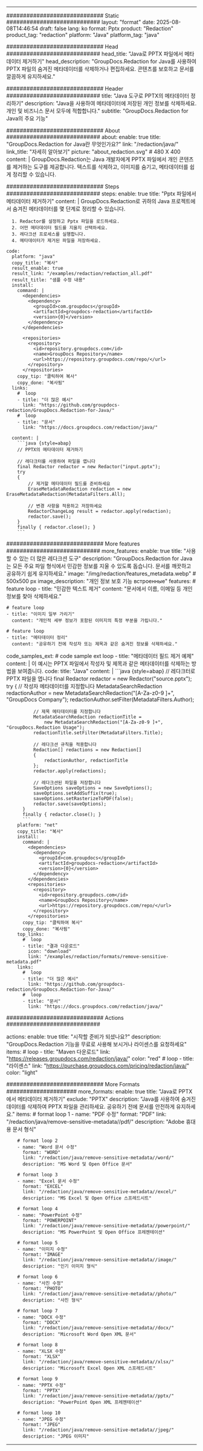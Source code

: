 
---
############################# Static ############################
layout: "format"
date:  2025-08-08T14:46:54
draft: false
lang: ko
format: Pptx
product: "Redaction"
product_tag: "redaction"
platform: "Java"
platform_tag: "java"

############################# Head ############################
head_title: "Java로 PPTX 파일에서 메타데이터 제거하기"
head_description: "GroupDocs.Redaction for Java를 사용하여 PPTX 파일의 숨겨진 메타데이터를 삭제하거나 편집하세요. 콘텐츠를 보호하고 문서를 깔끔하게 유지하세요."

############################# Header ############################
title: "Java 도구로 PPTX의 메타데이터 정리하기" 
description: "Java을 사용하여 메타데이터에 저장된 개인 정보를 삭제하세요. 개인 및 비즈니스 문서 모두에 적합합니다."
subtitle: "GroupDocs.Redaction for Java의 주요 기능" 

############################# About ############################
about:
    enable: true
    title: "GroupDocs.Redaction for Java란 무엇인가요?"
    link: "/redaction/java/"
    link_title: "자세히 알아보기"
    picture: "about_redaction.svg" # 480 X 400
    content: |
       GroupDocs.Redaction는 Java 개발자에게 PPTX 파일에서 개인 콘텐츠를 제거하는 도구를 제공합니다. 텍스트를 삭제하고, 이미지를 숨기고, 메타데이터를 쉽게 정리할 수 있습니다.

############################# Steps ############################
steps:
    enable: true
    title: "Pptx 파일에서 메타데이터 제거하기"
    content: |
      GroupDocs.Redaction로 귀하의 Java 프로젝트에서 숨겨진 메타데이터를 몇 단계로 정리할 수 있습니다.
      
      1. Redactor를 설정하고 Pptx 파일을 로드하세요.
      2. 어떤 메타데이터 필드를 지울지 선택하세요.
      3. 레다크션 프로세스를 실행합니다.
      4. 메타데이터가 제거된 파일을 저장하세요.
   
    code:
      platform: "java"
      copy_title: "복사"
      result_enable: true
      result_link: "/examples/redaction/redaction_all.pdf"
      result_title: "샘플 수정 내용"
      install:
        command: |
          <dependencies>
            <dependency>
              <groupId>com.groupdocs</groupId>
              <artifactId>groupdocs-redaction</artifactId>
              <version>{0}</version>
            </dependency>
          </dependencies>

          <repositories>
            <repository>
              <id>repository.groupdocs.com</id>
              <name>GroupDocs Repository</name>
              <url>https://repository.groupdocs.com/repo/</url>
            </repository>
          </repositories>
        copy_tip: "클릭하여 복사"
        copy_done: "복사됨"
      links:
        #  loop
        - title: "더 많은 예시"
          link: "https://github.com/groupdocs-redaction/GroupDocs.Redaction-for-Java/"
        #  loop
        - title: "문서"
          link: "https://docs.groupdocs.com/redaction/java/"
          
      content: |
        ```java {style=abap}
        // PPTX의 메타데이터 제거하기

        // 레다크터를 사용하여 파일을 엽니다
        final Redactor redactor = new Redactor("input.pptx");
        try
        {
            // 제거할 메타데이터 필드를 준비하세요
            EraseMetadataRedaction redaction = new EraseMetadataRedaction(MetadataFilters.All);

            // 변경 사항을 적용하고 저장하세요
            RedactorChangeLog result = redactor.apply(redaction);
            redactor.save();
        }
        finally { redactor.close(); }
        ```            


############################# More features ############################
more_features:
  enable: true
  title: "사용할 수 있는 더 많은 레다크션 도구"
  description: "GroupDocs.Redaction for Java는 모든 주요 파일 형식에서 민감한 정보를 지울 수 있도록 돕습니다. 문서를 깨끗하고 공유하기 쉽게 유지하세요."
  image: "/img/redaction/features_metadata.webp" # 500x500 px
  image_description: "개인 정보 보호 기능 встроенные"
  features:
    # feature loop
    - title: "민감한 텍스트 제거"
      content: "문서에서 이름, 이메일 등 개인 정보를 찾아 삭제하세요."

    # feature loop
    - title: "이미지 일부 가리기"
      content: "개인적 세부 정보가 포함된 이미지의 특정 부분을 가립니다."

    # feature loop
    - title: "메타데이터 정리"
      content: "공유하기 전에 작성자 또는 제목과 같은 숨겨진 정보를 삭제하세요."
      
  code_samples_ext:
    # code sample ext loop
    - title: "메타데이터 필드 제거 예제"
      content: |
        이 예시는 PPTX 파일에서 작성자 및 제목과 같은 메타데이터를 삭제하는 방법을 보여줍니다.
      code:
        title: "Java"
        content: |
          ```java {style=abap}
          //  레다크터로 PPTX 파일을 엽니다
          final Redactor redactor = new Redactor("source.pptx");
          try
          {
              // 작성자 메타데이터를 지정합니다
              MetadataSearchRedaction redactionAuthor = 
                  new MetadataSearchRedaction("[A-Za-z0-9 ]+", "GroupDocs Company");
              redactionAuthor.setFilter(MetadataFilters.Author);

              // 제목 메타데이터를 지정합니다
              MetadataSearchRedaction redactionTitle = 
                  new MetadataSearchRedaction("[A-Za-z0-9 ]+", "GroupDocs.Redaction Usage");
              redactionTitle.setFilter(MetadataFilters.Title);

              // 레다크션 규칙을 적용합니다
              Redaction[] redactions = new Redaction[]
              {
                  redactionAuthor, redactionTitle
              };
              redactor.apply(redactions);

              // 레다크션된 파일을 저장합니다
              SaveOptions saveOptions = new SaveOptions();
              saveOptions.setAddSuffix(true);
              saveOptions.setRasterizeToPDF(false);
              redactor.save(saveOptions);
          }
          finally { redactor.close(); }
          ```
        platform: "net"
        copy_title: "복사"
        install:
          command: |
            <dependencies>
              <dependency>
                <groupId>com.groupdocs</groupId>
                <artifactId>groupdocs-redaction</artifactId>
                <version>{0}</version>
              </dependency>
            </dependencies>
            <repositories>
              <repository>
                <id>repository.groupdocs.com</id>
                <name>GroupDocs Repository</name>
                <url>https://repository.groupdocs.com/repo/</url>
              </repository>
            </repositories>
          copy_tip: "클릭하여 복사"
          copy_done: "복사됨"
        top_links:
          #  loop
          - title: "결과 다운로드"
            icon: "download"
            link: "/examples/redaction/formats/remove-sensitive-metadata.pdf"
        links:
          #  loop
          - title: "더 많은 예시"
            link: "https://github.com/groupdocs-redaction/GroupDocs.Redaction-for-Java/"
          #  loop
          - title: "문서"
            link: "https://docs.groupdocs.com/redaction/java/"


############################# Actions ############################

actions:
  enable: true
  title: "시작할 준비가 되셨나요?"
  description: "GroupDocs.Redaction 기능을 무료로 사용해 보시거나 라이센스를 요청하세요"
  items:
    #  loop
    - title: "Maven 다운로드"
      link: "https://releases.groupdocs.com/redaction/java/"
      color: "red"
        #  loop
    - title: "라이센스"
      link: "https://purchase.groupdocs.com/pricing/redaction/java/"
      color: "light"


############################# More Formats #####################
more_formats:
    enable: true
    title: "Java로 PPTX에서 메타데이터 제거하기"
    exclude: "PPTX"
    description: "Java를 사용하여 숨겨진 데이터를 삭제하여 PPTX 파일을 관리하세요. 공유하기 전에 문서를 안전하게 유지하세요."
    items: 
        # format loop 1
        - name: "PDF 수정"
          format: "PDF"
          link: "/redaction/java/remove-sensitive-metadata//pdf/"
          description: "Adobe 휴대용 문서 형식"

        # format loop 2
        - name: "Word 문서 수정"
          format: "WORD"
          link: "/redaction/java/remove-sensitive-metadata//word/"
          description: "MS Word 및 Open Office 문서"
          
        # format loop 3
        - name: "Excel 문서 수정"
          format: "EXCEL"
          link: "/redaction/java/remove-sensitive-metadata//excel/"
          description: "MS Excel 및 Open Office 스프레드시트"

        # format loop 4
        - name: "PowerPoint 수정"
          format: "POWERPOINT"
          link: "/redaction/java/remove-sensitive-metadata//powerpoint/"
          description: "MS PowerPoint 및 Open Office 프레젠테이션"

        # format loop 5
        - name: "이미지 수정"
          format: "IMAGE"
          link: "/redaction/java/remove-sensitive-metadata//image/"
          description: "인기 이미지 형식"

        # format loop 6
        - name: "사진 수정"
          format: "PHOTO"
          link: "/redaction/java/remove-sensitive-metadata//photo/"
          description: "사진 형식"

        # format loop 7
        - name: "DOCX 수정"
          format: "DOCX"
          link: "/redaction/java/remove-sensitive-metadata//docx/"
          description: "Microsoft Word Open XML 문서"
          
        # format loop 8
        - name: "XLSX 수정"
          format: "XLSX"
          link: "/redaction/java/remove-sensitive-metadata//xlsx/"
          description: "Microsoft Excel Open XML 스프레드시트"
          
        # format loop 9
        - name: "PPTX 수정"
          format: "PPTX"
          link: "/redaction/java/remove-sensitive-metadata//pptx/"
          description: "PowerPoint Open XML 프레젠테이션"

        # format loop 10
        - name: "JPEG 수정"
          format: "JPEG"
          link: "/redaction/java/remove-sensitive-metadata//jpeg/"
          description: "JPEG 이미지"


---